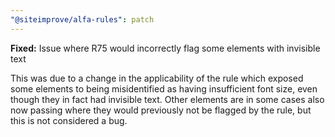 ```yaml
---
"@siteimprove/alfa-rules": patch
---
```


**Fixed:** Issue where R75 would incorrectly flag some elements with invisible text

This was due to a change in the applicability of the rule which exposed some elements to being misidentified as having insufficient font size, even though they in fact had invisible text.
Other elements are in some cases also now passing where they would previously not be flagged by the rule, but this is not considered a bug.
